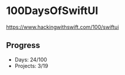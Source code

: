 # 100DaysOfSwiftUI
https://www.hackingwithswift.com/100/swiftui

## Progress 
 - Days: 24/100
 - Projects: 3/19
